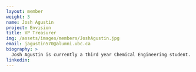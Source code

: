 ```yaml
---
layout: member
weight: 3
name: Josh Agustin
project: Envision
title: VP Treasurer
img: /assets/images/members/JoshAgustin.jpg
email: jagustin570@alumni.ubc.ca
biography: >
  Josh Agustin is currently a third year Chemical Engineering student. He has previously worked on the battery for the junior Chem-E-Car team, and later as a financial officer for Chem-E-Car. He attended the 2018 AIChE Regional Conference in Montana, where junior and senior team won first and second place in the poster competition and the Senior Car qualified for the national conference in Pittsburgh. Now as Treasurer for Envision, he is working to restructure financial operations within Envision and aims to assist each venture in acquiring the funding they require.
linkedin:
---
```

